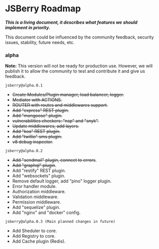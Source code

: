 # JSBerry Roadmap

***This is a living document, it describes what features we should implement in priority.***

This document could be influenced by the community feedback, security issues, stability, future needs, etc.

### alpha

**Note:** This version will not be ready for production use. However, we will publish it to allow the community to test and contribute it and give us feedback.

`jsberry@alpha.0.1`
* ~~Create Modules/Plugin manager, load balancer, logger.~~
* ~~Mediator with ACTIONS.~~
* ~~ROUTER with routes and middlewares support.~~
* ~~Add "express" REST plugin.~~
* ~~Add "mongoose" plugin.~~
* ~~vulnerabilities checkers: "nsp" and "snyk".~~
* ~~Update middlewares, add layers.~~
* ~~Add "koa" REST plugin.~~
* ~~Add "twillio" sms plugin.~~
* ~~v8 debug inspector.~~

`jsberry@alpha.0.2`
* ~~Add "sendmail" plugin, connect to errors~~.
* ~~Add "graphql" plugin~~.
* Add "restify" REST plugin.
* Add "websockets" plugin.
* Remove default logger, add "pino" logger plugin.
* Error handler module.
* Authorization middleware.
* Validation middleware.
* Permission middleware.
* Add "sequelize" plugin.
* Add "nginx" and "docker" config.

`jsberry@alpha.0.3 (Main planned changes in future)`
* Add Sheduler to core.
* Add Registry to core.
* Add Cache plugin (Redis).
